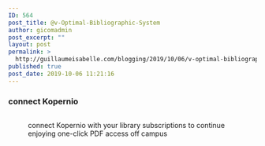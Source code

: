 ```yaml
---
ID: 564
post_title: @v-Optimal-Bibliographic-System
author: gicomadmin
post_excerpt: ""
layout: post
permalink: >
  http://guillaumeisabelle.com/blogging/2019/10/06/v-optimal-bibliographic-system/
published: true
post_date: 2019-10-06 11:21:16
---
```

<!-- wp:paragraph -->



<!-- /wp:paragraph -->

<!-- wp:block-lab/stc-vision-block {"vision":"PDF are joined to the source in an acceptable amount of click"} /-->

<!-- wp:heading {"level":3} -->

### connect Kopernio 

<!-- /wp:heading -->

<!-- wp:image {"id":568} --><figure class="wp-block-image">

<img src="http://guillaumeisabelle.com/blogging/wp-content/uploads/sites/10/2019/10/image-1.png" alt="" class="wp-image-568" /><figcaption> connect Kopernio with your library subscriptions to continue enjoying one-click PDF access off campus </figcaption></figure> <!-- /wp:image -->